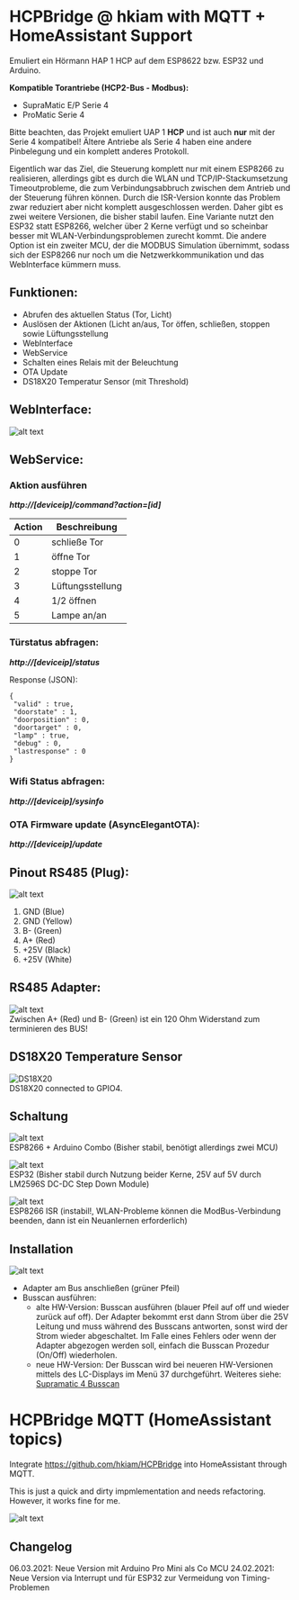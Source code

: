 # HCPBridge @ hkiam with MQTT + HomeAssistant Support
Emuliert ein Hörmann HAP 1 HCP auf dem ESP8622 bzw. ESP32 und Arduino.<br/>

**Kompatible Torantriebe (HCP2-Bus - Modbus):**
- SupraMatic E/P Serie 4
- ProMatic Serie 4

Bitte beachten, das Projekt emuliert UAP 1 **HCP** und ist auch **nur** mit der Serie 4 kompatibel! Ältere Antriebe als Serie 4 haben eine andere Pinbelegung und ein komplett anderes Protokoll.<p/>

Eigentlich war das Ziel, die Steuerung komplett nur mit einem ESP8266 zu realisieren, allerdings gibt es durch die WLAN und TCP/IP-Stackumsetzung Timeoutprobleme, die zum Verbindungsabbruch zwischen dem Antrieb und der Steuerung führen können. Durch die ISR-Version konnte das Problem zwar reduziert aber nicht komplett ausgeschlossen werden. Daher gibt es zwei weitere Versionen, die bisher stabil laufen. Eine Variante nutzt den ESP32 statt ESP8266, welcher über 2 Kerne verfügt und so scheinbar besser mit WLAN-Verbindungsproblemen zurecht kommt. Die andere Option ist ein zweiter MCU, der die MODBUS Simulation übernimmt, sodass sich der ESP8266 nur noch um die Netzwerkkommunikation und das WebInterface kümmern muss.



## Funktionen:
- Abrufen des aktuellen Status (Tor, Licht)
- Auslösen der Aktionen (Licht an/aus, Tor öffen, schließen, stoppen sowie Lüftungsstellung
- WebInterface
- WebService
- Schalten eines Relais mit der Beleuchtung
- OTA Update
- DS18X20 Temperatur Sensor (mit Threshold)

## WebInterface:
![alt text](https://github.com/hkiam/HCPBridge/raw/master/Images/webinterface.PNG)

## WebService:
### Aktion ausführen

***http://[deviceip]/command?action=[id]***

  
| Action | Beschreibung |
| --- | --- |
| 0 | schließe Tor |
| 1 | öffne Tor |
| 2 | stoppe Tor |
| 3 | Lüftungsstellung |
| 4 | 1/2 öffnen |
| 5 | Lampe an/an |  

### Türstatus abfragen:

***http://[deviceip]/status***
  
Response (JSON):
 ```
{
  "valid" : true,
  "doorstate" : 1,
  "doorposition" : 0,
  "doortarget" : 0,
  "lamp" : true,
  "debug" : 0,
  "lastresponse" : 0
}
```

### Wifi Status abfragen:

***http://[deviceip]/sysinfo***

### OTA Firmware update (AsyncElegantOTA):

***http://[deviceip]/update***


## Pinout RS485 (Plug):
![alt text](https://github.com/hkiam/HCPBridge/raw/master/Images/plug-min.png)
1. GND (Blue)
2. GND (Yellow)
3. B- (Green)
4. A+ (Red)
5. +25V (Black)
6. +25V (White)

## RS485 Adapter:
![alt text](https://github.com/hkiam/HCPBridge/raw/master/Images/rs485board-min.png)  
Zwischen A+ (Red) und B- (Green) ist ein 120 Ohm Widerstand zum terminieren des BUS! 

## DS18X20 Temperature Sensor
![DS18X20](Images/ds18x20.jpg) <br/>
DS18X20 connected to GPIO4.

## Schaltung
![alt text](https://github.com/hkiam/HCPBridge/raw/master/Images/combo.png) <br/>
ESP8266 + Arduino Combo (Bisher stabil, benötigt allerdings zwei MCU)

![alt text](https://github.com/hkiam/HCPBridge/raw/master/Images/esp32.png) <br/>
ESP32 (Bisher stabil durch Nutzung beider Kerne, 25V auf 5V durch LM2596S DC-DC Step Down Module)

![alt text](https://github.com/hkiam/HCPBridge/raw/master/Images/schaltung.png) <br/>
ESP8266 ISR (instabil!, WLAN-Probleme können die ModBus-Verbindung beenden, dann ist ein Neuanlernen erforderlich) 

## Installation
![alt text](https://github.com/hkiam/HCPBridge/raw/master/Images/antrieb-min.png)
- Adapter am Bus anschließen (grüner Pfeil) <br/>
- Busscan ausführen:
  - alte HW-Version: Busscan ausführen (blauer Pfeil auf off und wieder zurück auf off). Der Adapter bekommt erst dann Strom über die 25V Leitung und muss während des Busscans antworten, sonst wird der Strom wieder abgeschaltet. Im Falle eines Fehlers oder wenn der Adapter abgezogen werden soll, einfach die Busscan Prozedur (On/Off) wiederholen.
  - neue HW-Version: Der Busscan wird bei neueren HW-Versionen mittels des LC-Displays im Menü 37 durchgeführt. Weiteres siehe: [Supramatic 4 Busscan](https://www.tor7.de/news/bus-scan-beim-supramatic-serie-4-fehlercode-04-vermeiden)

# HCPBridge MQTT (HomeAssistant topics)
Integrate https://github.com/hkiam/HCPBridge into HomeAssistant through MQTT.

This is just a quick and dirty impmlementation and needs refactoring. However, it works fine for me.

![alt text](Images/HA.png)

## Changelog
06.03.2021: Neue Version mit Arduino Pro Mini als Co MCU
24.02.2021: Neue Version via Interrupt und für ESP32 zur Vermeidung von Timing-Problemen
